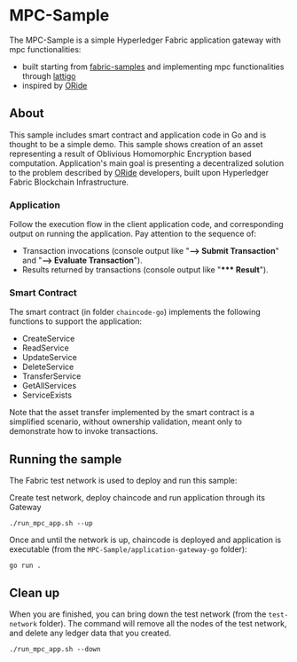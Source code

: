 # MPC-Sample

The MPC-Sample is a simple Hyperledger Fabric application gateway with mpc functionalities:

- built starting from [fabric-samples](https://github.com/hyperledger/fabric-samples) and implementing mpc functionalities through [lattigo](https://github.com/tuneinsight/lattigo)
- inspired by [ORide](https://oride.epfl.ch/)


## About

This sample includes smart contract and application code in Go and is thought to be a simple demo. 
This sample shows creation of an asset representing a result of Oblivious Homomorphic Encryption based computation. 
Application's main goal is presenting a decentralized solution to the problem described by [ORide](https://oride.epfl.ch/) developers, 
built upon Hyperledger Fabric Blockchain Infrastructure.


### Application

Follow the execution flow in the client application code, and corresponding output on running the application. Pay attention to the sequence of:

- Transaction invocations (console output like "**--> Submit Transaction**" and "**--> Evaluate Transaction**").
- Results returned by transactions (console output like "**\*\*\* Result**").

### Smart Contract

The smart contract (in folder `chaincode-go`) implements the following functions to support the application:

- CreateService
- ReadService
- UpdateService
- DeleteService
- TransferService
- GetAllServices
- ServiceExists

Note that the asset transfer implemented by the smart contract is a simplified scenario, without ownership validation, meant only to demonstrate how to invoke transactions.

## Running the sample

The Fabric test network is used to deploy and run this sample:

Create test network, deploy chaincode and run application through its Gateway 
```
./run_mpc_app.sh --up  
```
Once and until the network is up, chaincode is deployed and application is executable (from the `MPC-Sample/application-gateway-go` folder):
```
go run .
```

## Clean up

When you are finished, you can bring down the test network (from the `test-network` folder). The command will remove all the nodes of the test network, and delete any ledger data that you created.

```
./run_mpc_app.sh --down  
```
